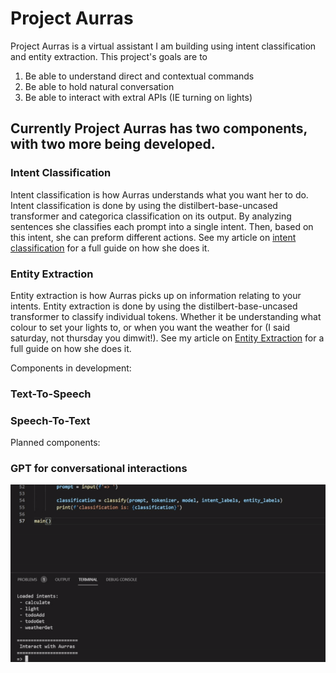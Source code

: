 # Project Aurras
Project Aurras is a virtual assistant I am building using intent classification and entity extraction.  This project's goals are to
1. Be able to understand direct and contextual commands
2. Be able to hold natural conversation
3. Be able to interact with extral APIs (IE turning on lights)

## Currently Project Aurras has two components, with two more being developed.

### Intent Classification
Intent classification is how Aurras understands what you want her to do.  Intent classification is done by using the distilbert-base-uncased transformer and categorica classification on its output.  By analyzing sentences she classifies each prompt into a single intent.  Then, based on this intent, she can preform different actions.  See my article on [intent classification](https://medium.com/nerd-for-tech/building-a-personal-ai-assistant-part-2-afb26c2a3b5b) for a full guide on how she does it.

### Entity Extraction
Entity extraction is how Aurras picks up on information relating to your intents.  Entity extraction is done by using the distilbert-base-uncased transformer to classify individual tokens.  Whether it be understanding what colour to set your lights to, or when you want the weather for (I said saturday, not thursday you dimwit!). See my article on [Entity Extraction]() for a full guide on how she does it.

Components in development:

### Text-To-Speech
### Speech-To-Text

Planned components:

### GPT for conversational interactions


![Alt Text](_git-resources\Sample.gif)
